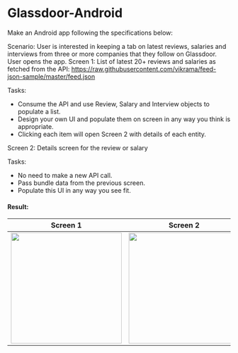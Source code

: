 # Glassdoor-Android

Make an Android app following the specifications below:

Scenario:
User is interested in keeping a tab on latest reviews, salaries and interviews from three
or more companies that they follow on Glassdoor. User opens the app.
Screen 1:
List of latest 20+ reviews and salaries as fetched from the API:
https://raw.githubusercontent.com/vikrama/feed-json-sample/master/feed.json

Tasks:
* Consume the API and use Review, Salary and Interview objects to populate a list.
* Design your own UI and populate them on screen in any way you think is
appropriate.
* Clicking each item will open Screen 2 with details of each entity.

Screen 2:
Details screen for the review or salary

Tasks:
* No need to make a new API call.
* Pass bundle data from the previous screen.
* Populate this UI in any way you see fit.

<h4>Result: </h4>

| Screen 1      | Screen 2      | Screen 3   |
|------------|-------------|-------------|
| <img src="https://i.postimg.cc/nLZf7258/Main-Activity-Review.png" width="250"> | <img src="https://i.postimg.cc/d1VMN1w4/Detail-Activity-Review.png" width="250"> |<img src="https://i.postimg.cc/0QWTTsNx/Detail-Activity-Interview.png" width="250"> |
